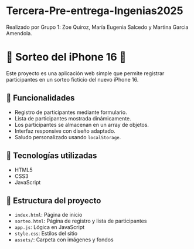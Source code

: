 # Tercera-Pre-entrega-Ingenias2025

Realizado por Grupo 1: Zoe Quiroz, María Eugenia Salcedo y Martina Garcia Amendola.

# 🎉 Sorteo del iPhone 16 📱

Este proyecto es una aplicación web simple que permite registrar participantes en un sorteo ficticio del nuevo iPhone 16.

## 🚀 Funcionalidades

- Registro de participantes mediante formulario.
- Lista de participantes mostrada dinámicamente.
- Los participantes se almacenan en un array de objetos.
- Interfaz responsive con diseño adaptado.
- Saludo personalizado usando `localStorage`.

## 🧠 Tecnologías utilizadas

- HTML5
- CSS3
- JavaScript

## 📝 Estructura del proyecto
- `index.html`: Página de inicio
- `sorteo.html`: Página de registro y lista de participantes
- `app.js`: Lógica en JavaScript
- `style.css`: Estilos del sitio
- `assets/`: Carpeta con imágenes y fondos